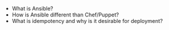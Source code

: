 - What is Ansible?
- How is Ansible different than Chef/Puppet?
- What is idempotency and why is it desirable for deployment?

